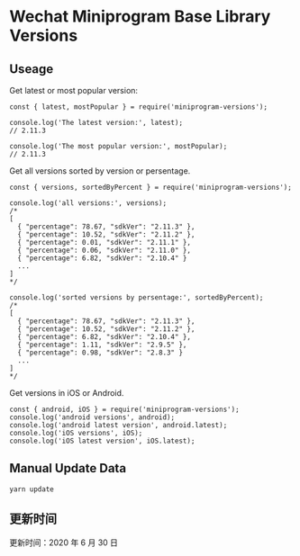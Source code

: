 
# Wechat Miniprogram Base Library Versions

## Useage

Get latest or most popular version:

```;
const { latest, mostPopular } = require('miniprogram-versions');

console.log('The latest version:', latest);
// 2.11.3

console.log('The most popular version:', mostPopular);
// 2.11.3

```

Get all versions sorted by version or persentage.

```
const { versions, sortedByPercent } = require('miniprogram-versions');

console.log('all versions:', versions);
/*
[
  { "percentage": 78.67, "sdkVer": "2.11.3" },
  { "percentage": 10.52, "sdkVer": "2.11.2" },
  { "percentage": 0.01, "sdkVer": "2.11.1" },
  { "percentage": 0.06, "sdkVer": "2.11.0" },
  { "percentage": 6.82, "sdkVer": "2.10.4" }
  ...
]
*/

console.log('sorted versions by persentage:', sortedByPercent);
/*
[
  { "percentage": 78.67, "sdkVer": "2.11.3" },
  { "percentage": 10.52, "sdkVer": "2.11.2" },
  { "percentage": 6.82, "sdkVer": "2.10.4" },
  { "percentage": 1.11, "sdkVer": "2.9.5" },
  { "percentage": 0.98, "sdkVer": "2.8.3" }
  ...
]
*/
```

Get versions in iOS or Android.

```
const { android, iOS } = require('miniprogram-versions');
console.log('android versions', android);
console.log('android latest version', android.latest);
console.log('iOS versions', iOS);
console.log('iOS latest version', iOS.latest);
```

## Manual Update Data

```
yarn update
```

## 更新时间

更新时间：2020 年 6 月 30 日
